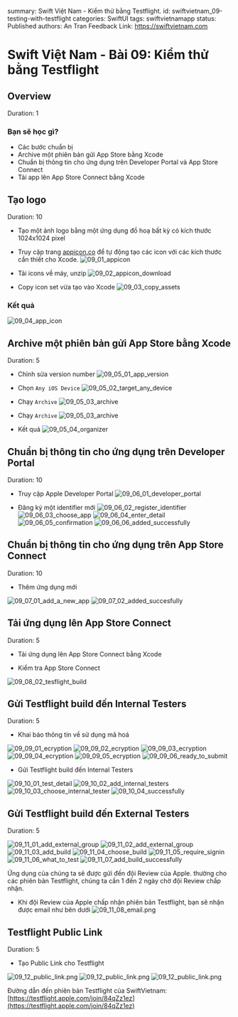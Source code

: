 summary: Swift Việt Nam - Kiểm thử bằng Testflight.
id: swiftvietnam_09-testing-with-testflight
categories: SwiftUI
tags: swiftvietnamapp
status: Published
authors: An Tran
Feedback Link: https://swiftvietnam.com

# Swift Việt Nam - Bài 09: Kiểm thử bằng Testflight
<!-- ------------------------ -->
## Overview
Duration: 1

### Bạn sẽ học gì?
- Các bước chuẩn bị
- Archive một phiên bản gửi App Store bằng Xcode
- Chuẩn bị thông tin cho ứng dụng trên Developer Portal và App Store Connect
- Tải app lên App Store Connect bằng Xcode


<!-- ------------------------ -->
## Tạo logo 
Duration: 10

- Tạo một ảnh logo bằng một ứng dụng đồ hoạ bất kỳ có kích thước 1024x1024 pixel

- Truy cập trang [appicon.co](https://appicon.co/) để tự động tạo các icon với các kích thước cần thiết cho Xcode.
![09_01_appicon](assets/swiftvietnam/09/09_01_appicon.png) 

- Tải icons về máy, unzip
![09_02_appicon_download](assets/swiftvietnam/09/09_02_appicon_download.png) 

- Copy icon set vừa tạo vào Xcode
![09_03_copy_assets](assets/swiftvietnam/09/09_03_copy_assets.gif)

### Kết quả

![09_04_app_icon](assets/swiftvietnam/09/09_04_app_icon.png)

<!-- ------------------------ -->
## Archive một phiên bản gửi App Store bằng Xcode
Duration: 5

- Chỉnh sửa version number
![09_05_01_app_version](assets/swiftvietnam/09/09_05_01_app_version.png)

- Chọn `Any iOS Device`
![09_05_02_target_any_device](assets/swiftvietnam/09/09_05_02_target_any_device.png)

- Chạy `Archive`
![09_05_03_archive](assets/swiftvietnam/09/09_05_03_archive.png)

- Chạy `Archive`
![09_05_03_archive](assets/swiftvietnam/09/09_05_03_archive.png)

- Kết quả
![09_05_04_organizer](assets/swiftvietnam/09/09_05_04_organizer.png)

<!-- ------------------------ -->
## Chuẩn bị thông tin cho ứng dụng trên Developer Portal
Duration: 10

- Truy cập Apple Developer Portal
![09_06_01_developer_portal](assets/swiftvietnam/09/09_06_01_developer_portal.png)

- Đăng ký một identifier mới
![09_06_02_register_identifier](assets/swiftvietnam/09/09_06_02_register_identifier.png)
![09_06_03_choose_app](assets/swiftvietnam/09/09_06_03_choose_app.png)
![09_06_04_enter_detail](assets/swiftvietnam/09/09_06_04_enter_detail.png)
![09_06_05_confirmation](assets/swiftvietnam/09/09_06_05_confirmation.png)
![09_06_06_added_successfully](assets/swiftvietnam/09/09_06_06_added_successfully.png)

<!-- ------------------------ -->
## Chuẩn bị thông tin cho ứng dụng trên App Store Connect 
Duration: 10

- Thêm ứng dụng mới

![09_07_01_add_a_new_app](assets/swiftvietnam/09/09_07_01_add_a_new_app.png)
![09_07_02_added_succesfully](assets/swiftvietnam/09/09_07_02_added_succesfully.png)

<!-- ------------------------ -->
## Tải ứng dụng lên App Store Connect
Duration: 5

- Tải ứng dụng lên App Store Connect bằng Xcode

- Kiểm tra App Store Connect

![09_08_02_tesflight_build](assets/swiftvietnam/09/09_08_02_tesflight_build.png)

<!-- ------------------------ -->
## Gửi Testflight build đến Internal Testers 
Duration: 5

- Khai báo thông tin về sử dụng mã hoá

![09_09_01_ecryption](assets/swiftvietnam/09/09_09_01_ecryption.png)
![09_09_02_ecryption](assets/swiftvietnam/09/09_09_02_ecryption.png)
![09_09_03_ecryption](assets/swiftvietnam/09/09_09_03_ecryption.png)
![09_09_04_ecryption](assets/swiftvietnam/09/09_09_04_ecryption.png)
![09_09_05_ecryption](assets/swiftvietnam/09/09_09_05_ecryption.png)
![09_09_06_ready_to_submit](assets/swiftvietnam/09/09_09_06_ready_to_submit.png)

- Gửi Testflight build đến Internal Testers

![09_10_01_test_detail](assets/swiftvietnam/09/09_10_01_test_detail.png)
![09_10_02_add_internal_testers](assets/swiftvietnam/09/09_10_02_add_internal_testers.png)
![09_10_03_choose_internal_tester](assets/swiftvietnam/09/09_10_03_choose_internal_tester.png)
![09_10_04_successfully](assets/swiftvietnam/09/09_10_04_successfully.png)

<!-- ------------------------ -->
## Gửi Testflight build đến External Testers
Duration: 5

![09_11_01_add_external_group](assets/swiftvietnam/09/09_11_01_add_external_group.png)
![09_11_02_add_external_group](assets/swiftvietnam/09/09_11_02_add_external_group.png)
![09_11_03_add_build](assets/swiftvietnam/09/09_11_03_add_build.png)
![09_11_04_choose_build](assets/swiftvietnam/09/09_11_04_choose_build.png)
![09_11_05_require_signin](assets/swiftvietnam/09/09_11_05_require_signin.png)
![09_11_06_what_to_test](assets/swiftvietnam/09/09_11_06_what_to_test.png)
![09_11_07_add_build_successfully](assets/swiftvietnam/09/09_11_07_add_build_successfully.png)

Ứng dụng của chúng ta sẽ được gửi đến đội Review của Apple. thường cho các phiên bản Testflight, chúng ta cần 1 đến 2 ngày chờ đội Review chấp nhận.

- Khi đội Review của Apple chấp nhận phiên bản Testflight, bạn sẽ nhận được email như bên dưới
![09_11_08_email.png](assets/swiftvietnam/09/09_11_08_email.png)



<!-- ------------------------ -->
## Testflight Public Link
Duration: 5

- Tạo Public Link cho Testflight

![09_12_public_link.png](assets/swiftvietnam/09/09_12_01_public_link.png)
![09_12_public_link.png](assets/swiftvietnam/09/09_12_02_public_link.png)
![09_12_public_link.png](assets/swiftvietnam/09/09_12_03_public_link.png)

Đường dẫn đến phiên bản Testflight của SwiftVietnam: [https://testflight.apple.com/join/84qZz1ez](https://testflight.apple.com/join/84qZz1ez)